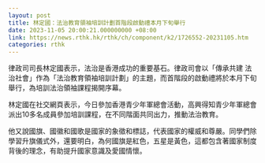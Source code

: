 ```yaml
---
layout: post
title: 林定國：法治教育領袖培訓計劃首階段啟動禮本月下旬舉行
date: 2023-11-05 20:00:21.000000000 +08:00
link: https://news.rthk.hk/rthk/ch/component/k2/1726552-20231105.htm
categories: rthk
---
```


律政司司長林定國表示，法治是香港成功的重要基石。律政司會以「傳承共建 法治社會」作為「法治教育領袖培訓計劃」的主題，而首階段的啟動禮將於本月下旬舉行，為培訓法治領袖課程揭開序幕。

林定國在社交網頁表示，今日參加香港青少年軍總會活動，高興得知青少年軍總會派出10多名成員參加培訓課程，在不同階面共同出力，推動法治教育。

他又說國旗、國徽和國歌是國家的象徵和標誌，代表國家的權威和尊嚴。同學們除學習升旗儀式外，還要明白，為何國旗是紅色，五星是黃色，這都包含著國家制度背後的理念，有助提升國家意識及愛國情懷。
